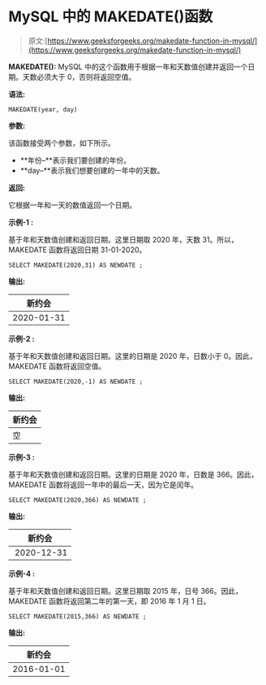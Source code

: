 # MySQL 中的 MAKEDATE()函数

> 原文:[https://www.geeksforgeeks.org/makedate-function-in-mysql/](https://www.geeksforgeeks.org/makedate-function-in-mysql/)

**MAKEDATE():**
MySQL 中的这个函数用于根据一年和天数值创建并返回一个日期。天数必须大于 0，否则将返回空值。

**语法:**

```
MAKEDATE(year, day)
```

**参数:**

该函数接受两个参数，如下所示。

*   **年份–**表示我们要创建的年份。
*   **day–**表示我们想要创建的一年中的天数。

**返回:**

它根据一年和一天的数值返回一个日期。

**示例-1 :**

基于年和天数值创建和返回日期。这里日期取 2020 年，天数 31。所以，MAKEDATE 函数将返回日期 31-01-2020。

```
SELECT MAKEDATE(2020,31) AS NEWDATE ;
```

**输出:**

| 新约会 |
| --- |
| 2020-01-31 |

**示例-2 :**

基于年和天数值创建和返回日期。这里的日期是 2020 年，日数小于 0。因此，MAKEDATE 函数将返回空值。

```
SELECT MAKEDATE(2020,-1) AS NEWDATE ;
```

**输出:**

| 新约会 |
| --- |
| 空 |

**示例-3 :**

基于年和天数值创建和返回日期。这里的日期是 2020 年，日数是 366。因此，MAKEDATE 函数将返回一年中的最后一天，因为它是闰年。

```
SELECT MAKEDATE(2020,366) AS NEWDATE ;
```

**输出:**

| 新约会 |
| --- |
|  2020-12-31 |

**示例-4 :**

基于年和天数值创建和返回日期。这里日期取 2015 年，日号 366。因此，MAKEDATE 函数将返回第二年的第一天，即 2016 年 1 月 1 日。

```
SELECT MAKEDATE(2015,366) AS NEWDATE ;
```

**输出:**

| 新约会 |
| --- |
| 2016-01-01 |